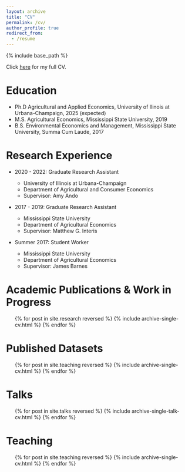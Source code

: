```yaml
---
layout: archive
title: "CV"
permalink: /cv/
author_profile: true
redirect_from:
  - /resume
---
```


{% include base_path %}

Click <a href="/files/CV_7_2024.pdf" target="_blank">here</a> for my full CV.

Education
======
* Ph.D Agricultural and Applied Economics, University of Ilinois at Urbana-Champaign, 2025 (expected)
* M.S. Agricultural Economics, Mississippi State University, 2019
* B.S. Environmental Economics and Management, Mississippi State University, Summa Cum Laude, 2017

Research Experience
======
* 2020 - 2022: Graduate Research Assistant
  * University of Illinois at Urbana-Champaign
  * Department of Agricultural and Consumer Economics
  * Supervisor: Amy Ando
    
* 2017 - 2019: Graduate Research Assistant
  * Mississippi State University
  * Department of Agricultural Economics
  * Supervisor: Matthew G. Interis
 
* Summer 2017: Student Worker
  * Mississippi State University
  * Department of Agricultural Economics
  * Supervisor: James Barnes 

Academic Publications & Work in Progress
======
  <ul>{% for post in site.research reversed %}
    {% include archive-single-cv.html %}
  {% endfor %}</ul>

Published Datasets
======
  <ul>{% for post in site.teaching reversed %}
    {% include archive-single-cv.html %}
  {% endfor %}</ul>
  
Talks
======
  <ul>{% for post in site.talks reversed %}
    {% include archive-single-talk-cv.html  %}
  {% endfor %}</ul>
  
Teaching
======
  <ul>{% for post in site.teaching reversed %}
    {% include archive-single-cv.html %}
  {% endfor %}</ul>




